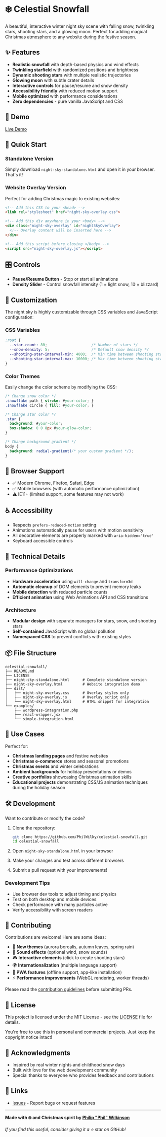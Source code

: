 # ❄️ Celestial Snowfall

A beautiful, interactive winter night sky scene with falling snow, twinkling stars, shooting stars, and a glowing moon. Perfect for adding magical Christmas atmosphere to any website during the festive season.

## ✨ Features

- **Realistic snowfall** with depth-based physics and wind effects
- **Twinkling starfield** with randomized positions and brightness
- **Dynamic shooting stars** with multiple realistic trajectories
- **Glowing moon** with subtle crater details
- **Interactive controls** for pause/resume and snow density
- **Accessibility friendly** with reduced motion support
- **Mobile optimized** with performance considerations
- **Zero dependencies** - pure vanilla JavaScript and CSS

## 🎥 Demo

[Live Demo](https://your-github-username.github.io/celestial-snowfall/)

## 🚀 Quick Start

### Standalone Version
Simply download `night-sky-standalone.html` and open it in your browser. That's it! 

### Website Overlay Version
Perfect for adding Christmas magic to existing websites:

```html
<!-- Add this CSS to your <head> -->
<link rel="stylesheet" href="night-sky-overlay.css">

<!-- Add this div anywhere in your <body> -->
<div class="night-sky-overlay" id="nightSkyOverlay">
  <!-- Overlay content will be inserted here -->
</div>

<!-- Add this script before closing </body> -->
<script src="night-sky-overlay.js"></script>
```

## 🎛️ Controls

- **Pause/Resume Button** - Stop or start all animations
- **Density Slider** - Control snowfall intensity (1 = light snow, 10 = blizzard)

## 🎨 Customization

The night sky is highly customizable through CSS variables and JavaScript configuration:

### CSS Variables
```css
:root {
  --star-count: 80;                    /* Number of stars */
  --snow-density: 5;                   /* Default snow density */
  --shooting-star-interval-min: 4000;  /* Min time between shooting stars (ms) */
  --shooting-star-interval-max: 10000; /* Max time between shooting stars (ms) */
}
```

### Color Themes
Easily change the color scheme by modifying the CSS:
```css
/* Change snow color */
.snowflake path { stroke: #your-color; }
.snowflake circle { fill: #your-color; }

/* Change star color */
.star { 
  background: #your-color;
  box-shadow: 0 0 8px #your-glow-color;
}

/* Change background gradient */
body {
  background: radial-gradient(/* your custom gradient */);
}
```

## 📱 Browser Support

- ✅ Modern Chrome, Firefox, Safari, Edge
- ✅ Mobile browsers (with automatic performance optimization)
- ⚠️ IE11+ (limited support, some features may not work)

## ♿ Accessibility

- Respects `prefers-reduced-motion` setting
- Animations automatically pause for users with motion sensitivity
- All decorative elements are properly marked with `aria-hidden="true"`
- Keyboard accessible controls

## 🔧 Technical Details

### Performance Optimizations
- **Hardware acceleration** using `will-change` and `transform3d`
- **Automatic cleanup** of DOM elements to prevent memory leaks  
- **Mobile detection** with reduced particle counts
- **Efficient animation** using Web Animations API and CSS transitions

### Architecture
- **Modular design** with separate managers for stars, snow, and shooting stars
- **Self-contained** JavaScript with no global pollution
- **Namespaced CSS** to prevent conflicts with existing styles

## 📦 File Structure

```
celestial-snowfall/
├── README.md
├── LICENSE
├── night-sky-standalone.html      # Complete standalone version
├── night-sky-overlay.html         # Website integration demo
├── dist/
│   ├── night-sky-overlay.css      # Overlay styles only
│   ├── night-sky-overlay.js       # Overlay script only
│   └── night-sky-overlay.html     # HTML snippet for integration
└── examples/
    ├── wordpress-integration.php
    ├── react-wrapper.jsx
    └── simple-integration.html
```

## 🎄 Use Cases

Perfect for:
- **Christmas landing pages** and festive websites
- **Christmas e-commerce** stores and seasonal promotions  
- **Christmas events** and winter celebrations
- **Ambient backgrounds** for holiday presentations or demos
- **Creative portfolios** showcasing Christmas animation skills
- **Educational projects** demonstrating CSS/JS animation techniques during the holiday season

## 🛠️ Development

Want to contribute or modify the code?

1. Clone the repository:
   ```bash
   git clone https://github.com/PhilWilky/celestial-snowfall.git
   cd celestial-snowfall
   ```

2. Open `night-sky-standalone.html` in your browser

3. Make your changes and test across different browsers

4. Submit a pull request with your improvements!

### Development Tips
- Use browser dev tools to adjust timing and physics
- Test on both desktop and mobile devices
- Check performance with many particles active
- Verify accessibility with screen readers

## 🤝 Contributing

Contributions are welcome! Here are some ideas:

- 🌈 **New themes** (aurora borealis, autumn leaves, spring rain)
- 🎵 **Sound effects** (optional wind, snow sounds)
- 🎮 **Interactive elements** (click to create shooting stars)
- 🌍 **Internationalization** (multiple language support)
- 📱 **PWA features** (offline support, app-like installation)
- ⚡ **Performance improvements** (WebGL rendering, worker threads)

Please read the [contribution guidelines](CONTRIBUTING.md) before submitting PRs.

## 📄 License

This project is licensed under the MIT License - see the [LICENSE](LICENSE) file for details.

You're free to use this in personal and commercial projects. Just keep the copyright notice intact!

## 🙏 Acknowledgments

- Inspired by real winter nights and childhood snow days
- Built with love for the web development community
- Special thanks to everyone who provides feedback and contributions

## 🔗 Links

- [Issues](https://github.com/PhilWilky/celestial-snowfall/issues) - Report bugs or request features

---

**Made with ❄️ and Christmas spirit by [Philip "Phil" Wilkinson](https://github.com/PhilWilky)**

*If you find this useful, consider giving it a ⭐ star on GitHub!*